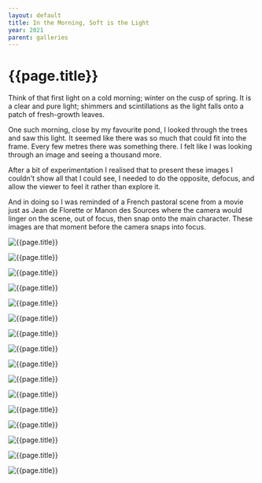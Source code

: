 ```yaml
---
layout: default
title: In the Morning, Soft is the Light
year: 2021
parent: galleries
---
```


# {{page.title}}

Think of that first light on a cold morning; winter on the cusp of spring. It is a clear and pure light; shimmers and scintillations as the light falls onto a patch of fresh-growth leaves.

 One such morning, close by my favourite pond, I looked through the trees and saw this light. It seemed like there was so much that could fit into the frame. Every few metres there was something there. I felt like I was looking through an image and seeing a thousand more.

After a bit of experimentation I realised that to present these images I couldn't show all that I could see, I needed to do the opposite, defocus, and allow the viewer to feel it rather than explore it.

And in doing so I was reminded of a French pastoral scene from a movie just as Jean de Florette or Manon des Sources where the camera would linger on the scene, out of focus, then snap onto the main character. These images are that moment before the camera snaps into focus. 

![{{page.title}}](in-the-morning-soft-is-the-light/in-the-morning-soft-is-the-light-01.webp "{{page.title}}")

![{{page.title}}](in-the-morning-soft-is-the-light/in-the-morning-soft-is-the-light-02.webp "{{page.title}}")

![{{page.title}}](in-the-morning-soft-is-the-light/in-the-morning-soft-is-the-light-03.webp "{{page.title}}")

![{{page.title}}](in-the-morning-soft-is-the-light/in-the-morning-soft-is-the-light-04.webp "{{page.title}}")

![{{page.title}}](in-the-morning-soft-is-the-light/in-the-morning-soft-is-the-light-05.webp "{{page.title}}")

![{{page.title}}](in-the-morning-soft-is-the-light/in-the-morning-soft-is-the-light-06.webp "{{page.title}}")

![{{page.title}}](in-the-morning-soft-is-the-light/in-the-morning-soft-is-the-light-07.webp "{{page.title}}")

![{{page.title}}](in-the-morning-soft-is-the-light/in-the-morning-soft-is-the-light-08.webp "{{page.title}}")

![{{page.title}}](in-the-morning-soft-is-the-light/in-the-morning-soft-is-the-light-09.webp "{{page.title}}")

![{{page.title}}](in-the-morning-soft-is-the-light/in-the-morning-soft-is-the-light-10.webp "{{page.title}}")

![{{page.title}}](in-the-morning-soft-is-the-light/in-the-morning-soft-is-the-light-11.webp "{{page.title}}")

![{{page.title}}](in-the-morning-soft-is-the-light/in-the-morning-soft-is-the-light-12.webp "{{page.title}}")

![{{page.title}}](in-the-morning-soft-is-the-light/in-the-morning-soft-is-the-light-13.webp "{{page.title}}")

![{{page.title}}](in-the-morning-soft-is-the-light/in-the-morning-soft-is-the-light-14.webp "{{page.title}}")

![{{page.title}}](in-the-morning-soft-is-the-light/in-the-morning-soft-is-the-light-15.webp "{{page.title}}")

![{{page.title}}](in-the-morning-soft-is-the-light/in-the-morning-soft-is-the-light-16.webp "{{page.title}}")

